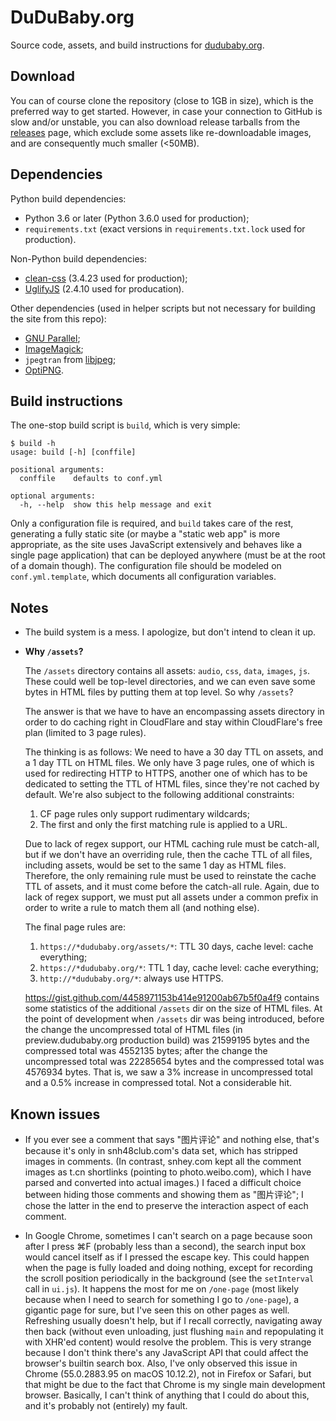 # DuDuBaby.org

Source code, assets, and build instructions for [dudubaby.org](https://dudubaby.org).

## Download

You can of course clone the repository (close to 1GB in size), which is the preferred way to get started. However, in case your connection to GitHub is slow and/or unstable, you can also download release tarballs from the [releases](https://github.com/dudubaby/source.dudubaby.org/releases) page, which exclude some assets like re-downloadable images, and are consequently much smaller (<50MB).

## Dependencies

Python build dependencies:

- Python 3.6 or later (Python 3.6.0 used for production);
- `requirements.txt` (exact versions in `requirements.txt.lock` used for production).

Non-Python build dependencies:

- [clean-css](https://www.npmjs.com/package/clean-css) (3.4.23 used for production);
- [UglifyJS](https://www.npmjs.com/package/uglifyjs) (2.4.10 used for producation).

Other dependencies (used in helper scripts but not necessary for building the site from this repo):

- [GNU Parallel](https://savannah.gnu.org/projects/parallel/);
- [ImageMagick](https://imagemagick.org);
- `jpegtran` from [libjpeg](http://www.ijg.org/);
- [OptiPNG](http://optipng.sourceforge.net/).

## Build instructions

The one-stop build script is `build`, which is very simple:

```
$ build -h
usage: build [-h] [conffile]

positional arguments:
  conffile    defaults to conf.yml

optional arguments:
  -h, --help  show this help message and exit
```

Only a configuration file is required, and `build` takes care of the rest, generating a fully static site (or maybe a "static web app" is more appropriate, as the site uses JavaScript extensively and behaves like a single page application) that can be deployed anywhere (must be at the root of a domain though). The configuration file should be modeled on `conf.yml.template`, which documents all configuration variables.

## Notes

- The build system is a mess. I apologize, but don't intend to clean it up.

- **Why `/assets`?**

  The `/assets` directory contains all assets: `audio`, `css`, `data`, `images`, `js`. These could well be top-level directories, and we can even save some bytes in HTML files by putting them at top level. So why `/assets`?

  The answer is that we have to have an encompassing assets directory in order to do caching right in CloudFlare and stay within CloudFlare's free plan (limited to 3 page rules).

  The thinking is as follows: We need to have a 30 day TTL on assets, and a 1 day TTL on HTML files. We only have 3 page rules, one of which is used for redirecting HTTP to HTTPS, another one of which has to be dedicated to setting the TTL of HTML files, since they're not cached by default. We're also subject to the following additional constraints:

  1. CF page rules only support rudimentary wildcards;
  2. The first and only the first matching rule is applied to a URL.

  Due to lack of regex support, our HTML caching rule must be catch-all, but if we don't have an overriding rule, then the cache TTL of all files, including assets, would be set to the same 1 day as HTML files. Therefore, the only remaining rule must be used to reinstate the cache TTL of assets, and it must come before the catch-all rule. Again, due to lack of regex support, we must put all assets under a common prefix in order to write a rule to match them all (and nothing else).

  The final page rules are:

  1. `https://*dudubaby.org/assets/*`: TTL 30 days, cache level: cache everything;
  2. `https://*dudubaby.org/*`: TTL 1 day, cache level: cache everything;
  3. `http://*dudubaby.org/*`: always use HTTPS.

  <https://gist.github.com/4458971153b414e91200ab67b5f0a4f9> contains some statistics of the additional `/assets` dir on the size of HTML files. At the point of development when `/assets` dir was being introduced, before the change the uncompressed total of HTML files (in preview.dudubaby.org production build) was 21599195 bytes and the compressed total was 4552135 bytes; after the change the uncompressed total was 22285654 bytes and the compressed total was 4576934 bytes. That is, we saw a 3% increase in uncompressed total and a 0.5% increase in compressed total. Not a considerable hit.

## Known issues

- If you ever see a comment that says "图片评论" and nothing else, that's because it's only in snh48club.com's data set, which has stripped images in comments. (In contrast, snhey.com kept all the comment images as t.cn shortlinks (pointing to photo.weibo.com), which I have parsed and converted into actual images.) I faced a difficult choice between hiding those comments and showing them as "图片评论"; I chose the latter in the end to preserve the interaction aspect of each comment.

- In Google Chrome, sometimes I can't search on a page because soon after I press &#x2318;F (probably less than a second), the search input box would cancel itself as if I pressed the escape key. This could happen when the page is fully loaded and doing nothing, except for recording the scroll position periodically in the background (see the `setInterval` call in `ui.js`). It happens the most for me on `/one-page` (most likely because when I need to search for something I go to `/one-page`), a gigantic page for sure, but I've seen this on other pages as well. Refreshing usually doesn't help, but if I recall correctly, navigating away then back (without even unloading, just flushing `main` and repopulating it with XHR'ed content) would resolve the problem. This is very strange because I don't think there's any JavaScript API that could affect the browser's builtin search box. Also, I've only observed this issue in Chrome (55.0.2883.95 on macOS 10.12.2), not in Firefox or Safari, but that might be due to the fact that Chrome is my single main development browser. Basically, I can't think of anything that I could do about this, and it's probably not (entirely) my fault.

